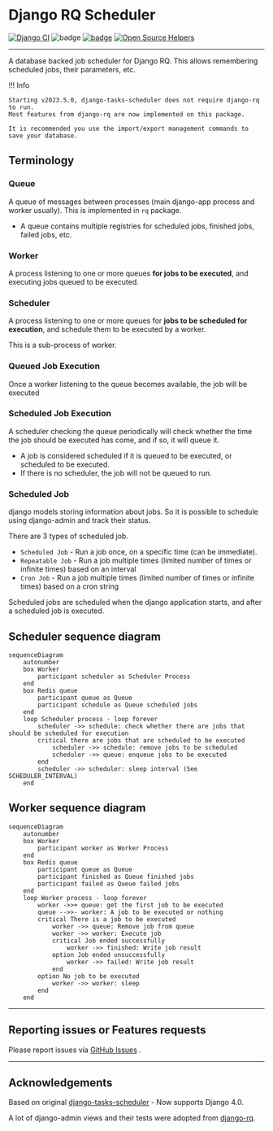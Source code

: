 # Django RQ Scheduler

[![Django CI](https://github.com/dsoftwareinc/django-tasks-scheduler/actions/workflows/test.yml/badge.svg)](https://github.com/dsoftwareinc/django-tasks-scheduler/actions/workflows/test.yml)
![badge](https://img.shields.io/endpoint?url=https://gist.githubusercontent.com/cunla/b756396efb895f0e34558c980f1ca0c7/raw/django-tasks-scheduler-4.json)
[![badge](https://img.shields.io/pypi/dm/django-tasks-scheduler)](https://pypi.org/project/django-tasks-scheduler/)
[![Open Source Helpers](https://www.codetriage.com/dsoftwareinc/django-tasks-scheduler/badges/users.svg)](https://www.codetriage.com/dsoftwareinc/django-tasks-scheduler)

---

A database backed job scheduler for Django RQ.
This allows remembering scheduled jobs, their parameters, etc.

!!! Info

    Starting v2023.5.0, django-tasks-scheduler does not require django-rq to run. 
    Most features from django-rq are now implemented on this package.

    It is recommended you use the import/export management commands to
    save your database.

## Terminology

### Queue

A queue of messages between processes (main django-app process and worker usually).
This is implemented in `rq` package.

* A queue contains multiple registries for scheduled jobs, finished jobs, failed jobs, etc.

### Worker

A process listening to one or more queues **for jobs to be executed**, and executing jobs queued to be
executed.

### Scheduler

A process listening to one or more queues for **jobs to be scheduled for execution**, and schedule them
to be executed by a worker.

This is a sub-process of worker.

### Queued Job Execution

Once a worker listening to the queue becomes available,
the job will be executed

### Scheduled Job Execution

A scheduler checking the queue periodically will check
whether the time the job should be executed has come, and if so, it will queue it.

* A job is considered scheduled if it is queued to be executed, or scheduled to be executed.
* If there is no scheduler, the job will not be queued to run.

### Scheduled Job

django models storing information about jobs. So it is possible to schedule using
django-admin and track their status.

There are 3 types of scheduled job.

* `Scheduled Job` - Run a job once, on a specific time (can be immediate).
* `Repeatable Job` - Run a job multiple times (limited number of times or infinite times) based on an interval
* `Cron Job` - Run a job multiple times (limited number of times or infinite times) based on a cron string

Scheduled jobs are scheduled when the django application starts, and after a scheduled job is executed.

## Scheduler sequence diagram

```mermaid
sequenceDiagram
    autonumber
    box Worker
        participant scheduler as Scheduler Process
    end
    box Redis queue
        participant queue as Queue
        participant schedule as Queue scheduled jobs
    end    
    loop Scheduler process - loop forever
        scheduler ->> schedule: check whether there are jobs that should be scheduled for execution
        critical there are jobs that are scheduled to be executed
            scheduler ->> schedule: remove jobs to be scheduled
            scheduler ->> queue: enqueue jobs to be executed
        end
        scheduler ->> scheduler: sleep interval (See SCHEDULER_INTERVAL)
    end
```

## Worker sequence diagram

```mermaid
sequenceDiagram
    autonumber
    box Worker
        participant worker as Worker Process
    end
    box Redis queue
        participant queue as Queue
        participant finished as Queue finished jobs
        participant failed as Queue failed jobs
    end    
    loop Worker process - loop forever
        worker ->>+ queue: get the first job to be executed
        queue -->>- worker: A job to be executed or nothing 
        critical There is a job to be executed
            worker ->> queue: Remove job from queue
            worker ->> worker: Execute job
            critical Job ended successfully
                worker ->> finished: Write job result
            option Job ended unsuccessfully
                worker ->> failed: Write job result
            end
        option No job to be executed
            worker ->> worker: sleep 
        end       
    end
```

---

## Reporting issues or Features requests

Please report issues via [GitHub Issues](https://github.com/dsoftwareinc/django-tasks-scheduler/issues) .

---

## Acknowledgements

Based on original [django-tasks-scheduler](https://github.com/isl-x/django-tasks-scheduler) - Now supports Django 4.0.

A lot of django-admin views and their tests were adopted from [django-rq](https://github.com/rq/django-rq).
